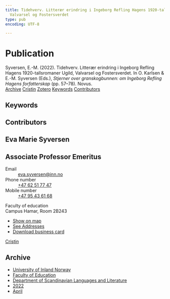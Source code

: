 ```yaml
---
title: Tidehverv. Litterær erindring i Ingeborg Refling Hagens 1920-tallsromaner Ugild,
  Valvarsel og Fostersverdet
type: pub
encoding: UTF-8

---
```

<h1>Publication</h1>
<article id="csl-bib-container-UTM74WII" class="csl-bib-container">
  <div class="csl-bib-body"> <div class="csl-entry">Syversen, E.-M. (2022). Tidehverv. Litterær erindring i Ingeborg Refling Hagens 1920-tallsromaner Ugild, Valvarsel og Fostersverdet. In O. Karlsen &#38; E.-M. Syversen (Eds.), <i>Stjerner over granskogbunnen: om Ingeborg Refling Hagens forfatterskap</i> (pp. 57–78). Novus.</div> </div>
  <div class="csl-bib-buttons">
    <a href="#taxonomy-article-UTM74WII" alt="archive" class="csl-bib-button">Archive</a>
    <a href="https://app.cristin.no/results/show.jsf?id=2020027" alt="Cristin" class="csl-bib-button">Cristin</a>
    <a href="http://zotero.org/groups/5881554/items/UTM74WII" alt="Zotero" class="csl-bib-button">Zotero</a>
    <a href="#keywords-article-UTM74WII" alt="keywords" class="csl-bib-button">Keywords</a>
    <a href="#contributors-article-UTM74WII" alt="contributors" class="csl-bib-button">Contributors</a>
  </div>
  <div id="csl-bib-meta-container-UTM74WII"></div>
</article>
<div id="csl-bib-meta-UTM74WII" class="csl-bib-meta">
  <article id="keywords-article-UTM74WII" class="keywords-article">
    <h1>Keywords</h1>
    
  </article>
  <article id="contributors-article-UTM74WII" class="contributors-article">
    <h1>Contributors</h1>
    <div class="personas"> <div class="vrtx-hinn-person-card"> <div class="photo"> <i class="lar la-user-circle missing-person"></i> </div> <div class="info"> <hgroup><h1>Eva Marie Syversen</h1> <h2>Associate Professor Emeritus</h2> </hgroup><dl> <dt>Email</dt> <dd> <a href="mailto:eva.syversen@inn.no">eva.syversen@inn.no</a> </dd> <dt>Phone number</dt> <dd><a href="tel:+4762517747"> +47 62 51 77 47 </a></dd> <dt>Mobile number</dt> <dd><a href="tel:+4795436168"> +47 95 43 61 68 </a></dd> </dl> <p> Faculty of education<br> Campus Hamar, Room 2B243 </p> <ul class="vrtx-hinn-links"> <li><a href="https://www.google.com/maps?q=60.796320,%2011.074390">Show on map</a></li> <li><a href="https://www.inn.no/english/find-an-employee/eva-syversen.html#vrtx-hinn-addresses">See Addresses</a></li> <li><a href="https://www.inn.no/english/find-an-employee/eva-syversen.html?vrtx=vcf">Download business card</a></li> </ul> </div> </div> <a href="https://app.cristin.no/persons/show.jsf?id=100353" alt="Cristin URL" class="personas-cristin">Cristin</a> </div>
  </article>
  <article id="taxonomy-article-UTM74WII" class="taxonomy-article">
    <h1>Archive</h1>
    <ul>
      <li>
        <a href="/en/archive/?key=3DCRN523">University of Inland Norway</a>
      </li>
      <li>
        <a href="/en/archive/?key=WYNZA47F">Faculty of Education</a>
      </li>
      <li>
        <a href="/en/archive/?key=T9U6ILTU">Department of Scandinavian Languages and Literature</a>
      </li>
      <li>
        <a href="/en/archive/?key=8BZA2YRV">2022</a>
      </li>
      <li>
        <a href="/en/archive/?key=GXQ8GHN9">April</a>
      </li>
    </ul>
  </article>
</div>
